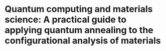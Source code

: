 # Quantum computing and materials science: A practical guide to applying quantum annealing to the configurational analysis of materials